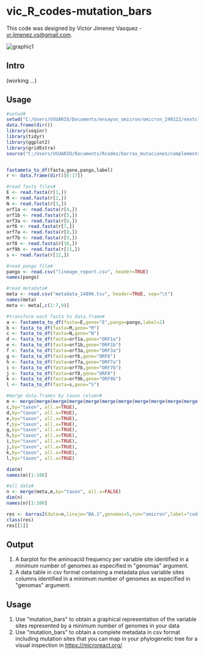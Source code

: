 # vic_R_codes-mutation_bars


This code was designed by Victor Jimenez Vasquez - vr.jimenez.vs@gmail.com.

![graphic1](https://user-images.githubusercontent.com/89874227/156581714-857a724b-d9fd-4abf-a4df-84b5e8c1cfda.jpg)

## Intro
(working ...)

## Usage 
```r
#setwd#
setwd("C:/Users/USUARIO/Documents/ensayos_omicron/omicron_240122/nextclade_omicron")
data.frame(dir())
library(seqinr)
library(tidyr)
library(ggplot2)
library(gridExtra)
source("C:/Users/USUARIO/Documents/Rcodes/barras_mutaciones/complementario/convert_improved.R")


fastameta_to_df(fasta,gene,pango,label)
r <- data.frame(dir()[6:17])

#read fasta files#
E <- read.fasta(r[1,])
M <- read.fasta(r[2,])
N <- read.fasta(r[3,])
orf1a <- read.fasta(r[4,])
orf1b <- read.fasta(r[5,])
orf3a <- read.fasta(r[6,])
orf6 <- read.fasta(r[7,])
orf7a <- read.fasta(r[8,])
orf7b <- read.fasta(r[9,])
orf8 <- read.fasta(r[10,])
orf9b <- read.fasta(r[11,])
s <- read.fasta(r[12,])

#read pango file#
pango <- read.csv("lineage_report.csv", header=TRUE)
names(pango)

#read metadata#
meta <- read.csv("metadata_14896.tsv", header=TRUE, sep="\t")
names(meta)
meta <- meta[,c(1:7,9)]

#transform each fasta to data.frame#
a <- fastameta_to_df(fasta=E,gene="E",pango=pango,label=2)
b <- fasta_to_df(fasta=M,gene="M")
c <- fasta_to_df(fasta=N,gene="N")
d <- fasta_to_df(fasta=orf1a,gene="ORF1a")
e <- fasta_to_df(fasta=orf1b,gene="ORF1b")
f <- fasta_to_df(fasta=orf3a,gene="ORF3a")
g <- fasta_to_df(fasta=orf6,gene="ORF6")
h <- fasta_to_df(fasta=orf7a,gene="ORF7a")
i <- fasta_to_df(fasta=orf7b,gene="ORF7b")
j <- fasta_to_df(fasta=orf8,gene="ORF8")
k <- fasta_to_df(fasta=orf9b,gene="ORF9b")
l <- fasta_to_df(fasta=s,gene="S")

#merge data.frames by taxon column#
m <- merge(merge(merge(merge(merge(merge(merge(merge(merge(merge(merge(a,b,by="taxon", all.x=TRUE),
c,by="taxon", all.x=TRUE),
d,by="taxon", all.x=TRUE),
e,by="taxon", all.x=TRUE),
f,by="taxon", all.x=TRUE),
g,by="taxon", all.x=TRUE),
h,by="taxon", all.x=TRUE),
i,by="taxon", all.x=TRUE),
j,by="taxon", all.x=TRUE),
k,by="taxon", all.x=TRUE),
l,by="taxon", all.x=TRUE)

dim(m)
names(m)[1:100]

#all data#
n <- merge(meta,m,by="taxon", all.x=FALSE)
dim(n)
names(n)[1:100]

res <- barras2(data=n,linaje="BA.1",genomas=5,run="omicron",label="coding",inic=21)
class(res)
res[[1]]
```

## Output
1. A barplot for the aminoacid frequency per variable site identified in a minimum number of genomes as especified in "genomas" argument. 
2. A data table in csv format containing a metadata plus variable sites columns identified in a minimum number of genomes as especified in "genomas" argument. 
 
## Usage
1. Use "mutation_bars" to obtain a graphical representation of the variable sites represented by a minimum number of genomes in your data
2. Use "mutation_bars" to obtain a complete metadata in csv format including mutation sites that you can map in your phylogenetic tree for a visual inspection in https://microreact.org/ 
